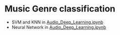 # Music Genre classification
* SVM and KNN in [Audio_Deep_Learning.ipynb](../Project/Audio_Deep_Learning.ipynb)
* Neural Network in [Audio_Deep_Learning.ipynb](../Project/Audio_Deep_Learning.ipynb)